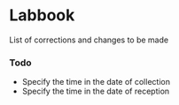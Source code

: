 # Labbook
List of corrections and changes to be made

### Todo
- Specify the time in the date of collection
- Specify the time in the date of reception

